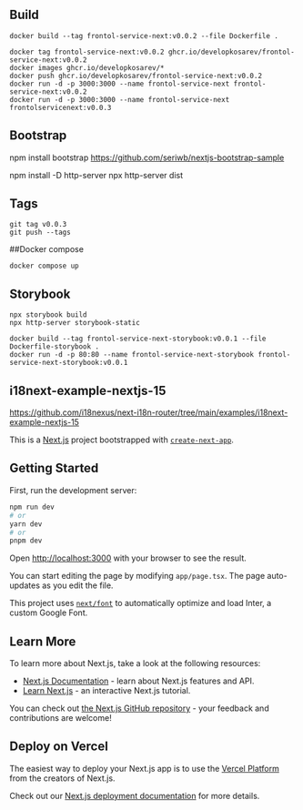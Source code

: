 ## Build 
```
docker build --tag frontol-service-next:v0.0.2 --file Dockerfile .

docker tag frontol-service-next:v0.0.2 ghcr.io/developkosarev/frontol-service-next:v0.0.2
docker images ghcr.io/developkosarev/*
docker push ghcr.io/developkosarev/frontol-service-next:v0.0.2
docker run -d -p 3000:3000 --name frontol-service-next frontol-service-next:v0.0.2
docker run -d -p 3000:3000 --name frontol-service-next frontolservicenext:v0.0.3
```    

## Bootstrap
npm install bootstrap
https://github.com/seriwb/nextjs-bootstrap-sample

npm install -D http-server
npx http-server dist

## Tags
```
git tag v0.0.3
git push --tags
```

##Docker compose
```
docker compose up
```

## Storybook
```
npx storybook build
npx http-server storybook-static

docker build --tag frontol-service-next-storybook:v0.0.1 --file Dockerfile-storybook .
docker run -d -p 80:80 --name frontol-service-next-storybook frontol-service-next-storybook:v0.0.1
```

## i18next-example-nextjs-15
https://github.com/i18nexus/next-i18n-router/tree/main/examples/i18next-example-nextjs-15


This is a [Next.js](https://nextjs.org/) project bootstrapped with [`create-next-app`](https://github.com/vercel/next.js/tree/canary/packages/create-next-app).

## Getting Started

First, run the development server:

```bash
npm run dev
# or
yarn dev
# or
pnpm dev
```

Open [http://localhost:3000](http://localhost:3000) with your browser to see the result.

You can start editing the page by modifying `app/page.tsx`. The page auto-updates as you edit the file.

This project uses [`next/font`](https://nextjs.org/docs/basic-features/font-optimization) to automatically optimize and load Inter, a custom Google Font.

## Learn More

To learn more about Next.js, take a look at the following resources:

- [Next.js Documentation](https://nextjs.org/docs) - learn about Next.js features and API.
- [Learn Next.js](https://nextjs.org/learn) - an interactive Next.js tutorial.

You can check out [the Next.js GitHub repository](https://github.com/vercel/next.js/) - your feedback and contributions are welcome!

## Deploy on Vercel

The easiest way to deploy your Next.js app is to use the [Vercel Platform](https://vercel.com/new?utm_medium=default-template&filter=next.js&utm_source=create-next-app&utm_campaign=create-next-app-readme) from the creators of Next.js.

Check out our [Next.js deployment documentation](https://nextjs.org/docs/deployment) for more details.
